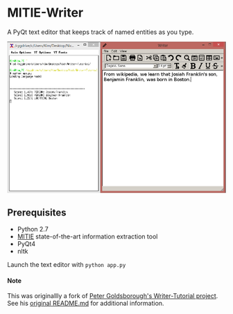 # MITIE-Writer
A PyQt text editor that keeps track of named entities as you type.

![Early Function Example](https://github.com/nickstanisha/MITIE-Writer/blob/master/screenshots/mitie_1.PNG)

## Prerequisites
* Python 2.7
* [MITIE](https://github.com/mit-nlp/MITIE) state-of-the-art information extraction tool
* PyQt4
* nltk

Launch the text editor with `python app.py`


#### Note
This was originallly a fork of [Peter Goldsborough's Writer-Tutorial project](https://github.com/goldsborough/Writer-Tutorial).  See his [original README.md](https://github.com/goldsborough/Writer-Tutorial/blob/master/README.md) for additional information.
